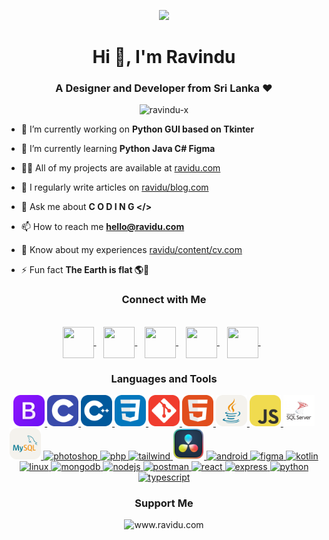 <p align="center" ><img  src = "https://github.com/7oSkaaa/7oSkaaa/blob/main/Images/about_me.gif?raw=true" width = 150px></p>
<h1 align="center">Hi 👋, I'm Ravindu 
</h1>
<h3 align="center">A Designer and Developer from Sri Lanka ❤️</h3>

<p align="center"> <img
        src="https://komarev.com/ghpvc/?username=ravindu-x&label=Profile%20views&color=0e75b6&style=flat"
        alt="ravindu-x" /> </p>

- 🔭 I’m currently working on **Python GUI based on Tkinter**

- 🌱 I’m currently learning **Python Java C# Figma**

- 👨‍💻 All of my projects are available at [ravidu.com](ravidu.com)

- 📝 I regularly write articles on [ravidu/blog.com](ravidu/blog.com)

- 💬 Ask me about **C O D I N G </>**

- 📫 How to reach me **hello@ravidu.com**

- 📄 Know about my experiences [ravidu/content/cv.com](ravidu/content/cv.com)

- ⚡ Fun fact **The Earth is flat 🌎🥲**

<h3 align="center">Connect with Me</h3>
<p align="center">
    <br>
    <a href="https://www.facebook.com/" target="blank">
      <img align="center" src="https://github.com/gauravghongde/social-icons/blob/master/PNG/Color/Facebook.png"  height="50" width="50" />
    </a> &nbsp;&nbsp;
    <a href="https://www.instagram.com/" target="blank">
      <img align="center" src="https://www.edigitalagency.com.au/wp-content/uploads/new-Instagram-icon-png-full-colour.png" height="50" width="50" />
    </a> &nbsp;&nbsp;
    <a href="https://telegram.me/" target="blank">
      <img align="center" src="https://github.com/gauravghongde/social-icons/blob/master/PNG/Color/Telegram.png" height="50" width="50" />    
    </a> &nbsp;&nbsp;
    <a href="https://whatsapp.com/" target="blank">
      <img align="center" src="https://github.com/gauravghongde/social-icons/blob/master/PNG/Color/WhatsApp.png" height="50" width="50" />
    </a> &nbsp;&nbsp;
    <a href="https://youtube.com/" target="blank">
      <img align="center" src="https://github.com/gauravghongde/social-icons/blob/master/PNG/Color/Youtube.png" height="50" width="50" />
    </a> &nbsp;&nbsp;
  </p>

<p align="left">
</p>

<h3 align="center">Languages and Tools</h3>
<p align="center"> <a href="https://getbootstrap.com" target="_blank" rel="noreferrer"> <img
            src="https://github.com/tandpfun/skill-icons/blob/main/icons/Bootstrap.svg" alt="bootstrap" width="50"
            height="50" /> </a> <a href="https://www.cprogramming.com/" target="_blank" rel="noreferrer"> <img
            src="https://github.com/tandpfun/skill-icons/blob/main/icons/C.svg" alt="c" width="50" height="50" /> </a>
    <a href="https://www.w3schools.com/cpp/" target="_blank" rel="noreferrer"> <img
            src="https://github.com/tandpfun/skill-icons/blob/main/icons/CPP.svg" alt="cplusplus" width="50"
            height="50" /> </a> <a href="https://www.w3schools.com/css/" target="_blank" rel="noreferrer"> <img
            src="https://github.com/tandpfun/skill-icons/blob/main/icons/CSS.svg" alt="css3" width="50" height="50" />
    </a> <a href="https://git-scm.com/" target="_blank" rel="noreferrer"> <img
            src="https://github.com/tandpfun/skill-icons/blob/main/icons/Git.svg" alt="git" width="50" height="50" />
    </a> <a href="https://www.w3.org/html/" target="_blank" rel="noreferrer"> <img
            src="https://github.com/tandpfun/skill-icons/blob/main/icons/HTML.svg" alt="html5" width="50" height="50" />
    </a> <a href="https://www.java.com" target="_blank" rel="noreferrer"> <img
            src="https://github.com/tandpfun/skill-icons/blob/main/icons/Java-Light.svg" alt="java" width="50"
            height="50" /> </a> <a href="https://developer.mozilla.org/en-US/docs/Web/JavaScript" target="_blank"
        rel="noreferrer"> <img src="https://github.com/tandpfun/skill-icons/blob/main/icons/JavaScript.svg"
            alt="javascript" width="50" height="50" /> </a> <a href="https://www.microsoft.com/en-us/sql-server"
        target="_blank" rel="noreferrer"> <img
            src="https://github.com/Scar1109/skill-icons/blob/Scar1109/icons/microsoftSQL.svg" alt="mssql" width="50"
            height="50" /> </a> <a href="https://www.mysql.com/" target="_blank" rel="noreferrer"> <img
            src="https://github.com/tandpfun/skill-icons/blob/main/icons/MySQL-Light.svg" alt="mysql" width="50"
            height="50" /> </a> <a href="https://www.photoshop.com/en" target="_blank" rel="noreferrer"> <img
            src="https://github.com/Scar1109/skill-icons/blob/Scar1109/icons/Photoshop.svg" alt="photoshop" width="50"
            height="50" /> </a> <a href="https://www.php.net" target="_blank" rel="noreferrer"> <img
            src="https://github.com/Scar1109/skill-icons/blob/Scar1109/icons/PHP-Light.svg" alt="php" width="50"
            height="50" /> </a> <a href="https://tailwindcss.com/" target="_blank" rel="noreferrer"> <img
            src="https://github.com/Scar1109/skill-icons/blob/Scar1109/icons/TailwindCSS-Light.svg" alt="tailwind"
            width="50" height="50" /> </a> <a href="https://www.blackmagicdesign.com/products/davinciresolve"
        target="_blank" rel="noreferrer"> <img
            src="https://github.com/Scar1109/skill-icons/blob/Scar1109/icons/DavinchiResolve.svg" alt="DavinchiResolve"
            width="50" height="50" /> </a> <a href="https://developer.android.com" target="_blank" rel="noreferrer">
        <img src="https://github.com/Scar1109/skill-icons/blob/main/icons/AndroidStudio-Light.svg" alt="android"
            width="50" height="50" /> </a> <a href="https://www.figma.com/" target="_blank" rel="noreferrer"> <img
            src="https://github.com/Scar1109/skill-icons/blob/main/icons/Figma-Light.svg" alt="figma" width="50"
            height="50" /> </a> <a href="https://kotlinlang.org" target="_blank" rel="noreferrer"> <img
            src="https://github.com/Scar1109/skill-icons/blob/main/icons/Kotlin-Light.svg" alt="kotlin" width="50"
            height="50" /> </a> <a href="https://www.linux.org/" target="_blank" rel="noreferrer"> <img
            src="https://github.com/Scar1109/skill-icons/blob/main/icons/Linux-Light.svg" alt="linux" width="50"
            height="50" /> </a> <a href="https://www.mongodb.com/" target="_blank" rel="noreferrer"> <img
            src="https://github.com/Scar1109/skill-icons/blob/main/icons/MongoDB.svg" alt="mongodb" width="50"
            height="50" /> </a> <a href="https://nodejs.org" target="_blank" rel="noreferrer"> <img
            src="https://github.com/Scar1109/skill-icons/blob/main/icons/NodeJS-Light.svg" alt="nodejs" width="50"
            height="50" /> </a> <a href="https://postman.com" target="_blank" rel="noreferrer"> <img
            src="https://github.com/Scar1109/skill-icons/blob/main/icons/Postman.svg" alt="postman" width="50"
            height="50" /> </a> <a href="https://reactjs.org/" target="_blank" rel="noreferrer"> <img
            src="https://github.com/Scar1109/skill-icons/blob/main/icons/React-Light.svg" alt="react" width="50"
            height="50" /> </a> <a href="https://expressjs.com" target="_blank" rel="noreferrer"> <img
            src="https://github.com/Scar1109/skill-icons/blob/main/icons/ExpressJS-Light.svg" alt="express" width="50"
            height="50" /> </a> <a href="https://www.python.org" target="_blank" rel="noreferrer"> <img
            src="https://github.com/Scar1109/skill-icons/blob/main/icons/Python-Light.svg" alt="python" width="50"
            height="50" /> </a> <a href="https://www.typescriptlang.org/" target="_blank" rel="noreferrer"> <img
            src="https://github.com/Scar1109/skill-icons/blob/main/icons/TypeScript.svg" alt="typescript" width="50"
            height="50" /> </a> </p>

<h3 align="center"> Support Me </h3>
<p align="center"> <img src="https://cdn.buymeacoffee.com/buttons/v2/default-yellow.png" height="50" width="210"
        alt="www.ravidu.com" /> </p>

